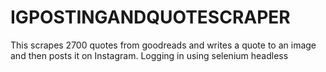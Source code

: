 # IGPOSTINGANDQUOTESCRAPER
This scrapes 2700 quotes from goodreads and writes a quote to an image and then posts it on Instagram. Logging in using selenium headless
